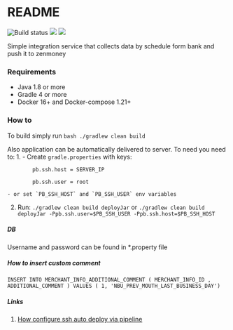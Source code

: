# README #

![Build status](https://sonarcloud.io/api/project_badges/measure?project=pb-integration&metric=alert_status)
[![](https://images.microbadger.com/badges/image/bobobo/pb-integration.svg)](https://microbadger.com/images/bobobo/pb-integration "Size")
[![](https://images.microbadger.com/badges/version/bobobo/pb-integration.svg)](https://microbadger.com/images/bobobo/pb-integration "Version")


Simple integration service that collects data by schedule form bank and push it to zenmoney

### Requirements 
* Java 1.8 or more
* Gradle 4 or more
* Docker 16+ and Docker-compose 1.21+ 

### How to
To build simply run `bash ./gradlew clean build`

Also application can be automatically delivered to server. To need you need to:
1. 
    - Create `gradle.properties` with keys:
  
            pb.ssh.host = SERVER_IP
        
            pb.ssh.user = root
    
    - or set `PB_SSH_HOST` and `PB_SSH_USER` env variables

2. Run: 
    `./gradlew clean build deployJar` or `./gradlew clean build deployJar -Ppb.ssh.user=$PB_SSH_USER -Ppb.ssh.host=$PB_SSH_HOST` 
 
##### DB
Username and password can be found in *.property file

##### How to insert custom comment
`INSERT INTO MERCHANT_INFO_ADDITIONAL_COMMENT ( MERCHANT_INFO_ID , ADDITIONAL_COMMENT ) VALUES ( 1, 'NBU_PREV_MOUTH_LAST_BUSINESS_DAY')` 
 
##### Links
1. [How configure ssh auto deploy via pipeline](https://community.atlassian.com/t5/Bitbucket-questions/How-do-I-set-up-ssh-public-key-authentication-so-that-I-can-use/qaq-p/171671) 